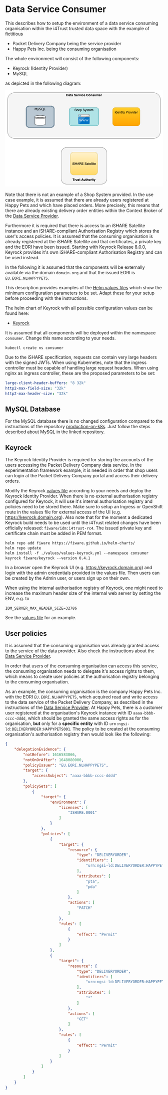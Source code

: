 # Data Service Consumer

This describes how to setup the environment of a data service consuming organisation within the i4Trust trusted data space with the 
example of fictitious 
* Packet Delivery Company being the service provider
* Happy Pets Inc. being the consuming organisation

The whole environment will consist of the following components:
* Keyrock (Identity Provider)
* MySQL

as depicted in the following diagram:

![Components](./img/components.png "Components")

Note that there is not an example of a Shop System provided. In the use case example, it is assumed that there are already 
users registered at Happy Pets and which have placed orders. More precisely, this means that there are already 
existing delivery order entities within the Context Broker of 
the [Data Service Provider](../Data-Service-Provider).

Furthermore it is required that there is access to an iSHARE Satellite instance and an iSHARE-compliant Authorisation 
Registry which stores the user's access policies. It is assumed that the consuming organisation is already registered at the 
iSHARE Satellite and that 
certificates, a private key and the EORI have been issued. Starting with Keyrock Release 8.0.0, Keyrock provides it's own 
iSHARE-compliant Authorisation Registry and can be used instead.

In the following it is assumed that the components will be externally available via the domain `domain.org` and that the 
issued EORI is `EU.EORI.NLHAPPYPETS`. 

This description provides examples of the [Helm values files](./values) which show the minimum configuration 
parameters to be set. Adapt these for your setup before proceeding with the instructions.

The helm chart of Keyrock with all possible configuration values can be found here:
* [Keyrock](https://github.com/FIWARE/helm-charts/tree/main/charts/keyrock)

It is assumed that all components will be deployed within the namespace `consumer`. Change this name according to your 
needs.
```shell
kubectl create ns consumer
```

Due to the iSHARE specification, requests can contain very large headers with the signed JWTs. 
When using Kubernetes, note that the ingress controller must be capable of handling large request headers. When using 
nginx as ingress controller, these are the proposed parameters to be set:
```yaml
large-client-header-buffers: "8 32k"
http2-max-field-size: "32k"
http2-max-header-size: "32k"
```

## MySQL Database

For the MySQL database there is no changed configuration compared to the instructions of the repository 
[production-on-k8s](https://github.com/FIWARE/production-on-k8s/tree/main/NGSI-LD_Data-Provider). Just follow the steps 
described about MySQL in the linked repository.


## Keyrock

The Keyrock Identity Provider is required for storing the accounts of the users accessing the Packet Delivery Company 
data service. In the experimentation framework example, it is needed in order that shop users can login at the Packet Delivery 
Company portal and access their delivery orders.

Modify the Keyrock [values file](./values/values-keyrock.yml) according to your needs and deploy the Keyrock Identity Provider. 
When there is no external authorisation registry configured for Keyrock, it will use it's internal authorisation registry and 
policies need to be stored there.
Make sure to setup an Ingress or OpenShift route in the values file for external 
access of the UI (e.g. https://keyrock.domain.org). Also note that for the moment a dedicated Keyrock build needs to be used until 
the i4Trust related changes have been officially released: `fiware/idm:i4trust-rc4`. The issued private key and certificate 
chain must be added in PEM format. 
```shell
helm repo add fiware https://fiware.github.io/helm-charts/
helm repo update
helm install -f ./values/values-keyrock.yml --namespace consumer keyrock fiware/keyrock --version 0.4.1
```

In a browser open the Keyrock UI (e.g. https://keyrock.domain.org) and login with the admin credentials provided in 
the values file. Then users can be created by the Admin user, or users sign up on their own.

When using the internal authorisation registry of Keyrock, one might need to increase the maximum header size of the 
internal web server by setting the ENV, e.g. to
```shell
IDM_SERVER_MAX_HEADER_SIZE=32786
```
See the [values file](./values/values-keyrock.yml) for an example.



## User policies

It is assumed that the consuming organisation was already granted access to the service of the data provider. 
Also check the instructions about the [Data Service Provider](../Data-Service-Provider). 

In order that users of the consuming organisation can access this service, the consuming organisation needs to delegate 
it's access rights to them, which means to create user policies at the authorisation registry belonging 
to the consuming organisation. 

As an example, the consuming organisation is the company Happy Pets Inc. with the 
EORI `EU.EORI.NLHAPPYPETS`, which acquired read and write access to the data service 
of the Packet Delivery Company, as described in the instructions of the 
[Data Service Provider](../Data-Service-Provider). At Happy Pets, there is a customer user registered at the 
organisation's Keyrock instance with ID `aaaa-bbbb-cccc-dddd`, which should be granted the same access rights as for the organisation, 
**but** only for a **specific entity** with ID `urn:ngsi-ld:DELIVERYORDER:HAPPYPETS001`. The policy to be created at the 
consuming organisation's authorisation registry then would look like the following:
```json
{
	"delegationEvidence": {
		"notBefore": 1616583866,
		"notOnOrAfter": 1648080000,
		"policyIssuer": "EU.EORI.NLHAPPYPETS",
		"target": {
			"accessSubject": "aaaa-bbbb-cccc-dddd"
		},
		"policySets": [
			{
				"target": {
					"environment": {
						"licenses": [
							"ISHARE.0001"
						]
					}
				},
				"policies": [
					{
						"target": {
							"resource": {
								"type": "DELIVERYORDER",
								"identifiers": [
									"urn:ngsi-ld:DELIVERYORDER:HAPPYPETS001"
								],
								"attributes": [
									"pta",
									"pda"
								]
							},
							"actions": [
								"PATCH"
							]
						},
						"rules": [
							{
								"effect": "Permit"
							}
						]
					},
					{
						"target": {
							"resource": {
								"type": "DELIVERYORDER",
								"identifiers": [
									"urn:ngsi-ld:DELIVERYORDER:HAPPYPETS001"
								],
								"attributes": [
									"*"
								]
							},
							"actions": [
								"GET"
							]
						},
						"rules": [
							{
								"effect": "Permit"
							}
						]
					}
				]
			}
		]
	}
}
```
